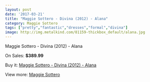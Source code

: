 ```yaml
---
layout: post
date: '2017-03-21'
title: "Maggie Sottero - Divina (2012) - Alana"
category: Maggie Sottero
tags: ["pretty","fantastic","dresses","formal","divina"]
image: http://img.metalkind.com/81159-thickbox_default/alana.jpg
---
```

Maggie Sottero - Divina (2012) - Alana

On Sales: **$389.99**
<a href="https://www.metalkind.com/en/maggie-sottero/7691-alana.html"><amp-img layout="responsive" width="600" height="600" src="//img.metalkind.com/81159-thickbox_default/alana.jpg" alt="Maggie Sottero - Divina (2012) - Alana 0" /></a>
<a href="https://www.metalkind.com/en/maggie-sottero/7691-alana.html"><amp-img layout="responsive" width="600" height="600" src="//img.metalkind.com/81160-thickbox_default/alana.jpg" alt="Maggie Sottero - Divina (2012) - Alana 1" /></a>
<a href="https://www.metalkind.com/en/maggie-sottero/7691-alana.html"><amp-img layout="responsive" width="600" height="600" src="//img.metalkind.com/81161-thickbox_default/alana.jpg" alt="Maggie Sottero - Divina (2012) - Alana 2" /></a>

Buy it: [Maggie Sottero - Divina (2012) - Alana](https://www.metalkind.com/en/maggie-sottero/7691-alana.html "Maggie Sottero - Divina (2012) - Alana")

View more: [Maggie Sottero](https://www.metalkind.com/en/81-maggie-sottero "Maggie Sottero")